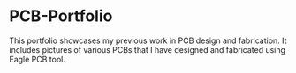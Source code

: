 # PCB-Portfolio
This portfolio showcases my previous work in PCB design and fabrication. It includes pictures of various PCBs that I have designed and fabricated using Eagle PCB tool.
